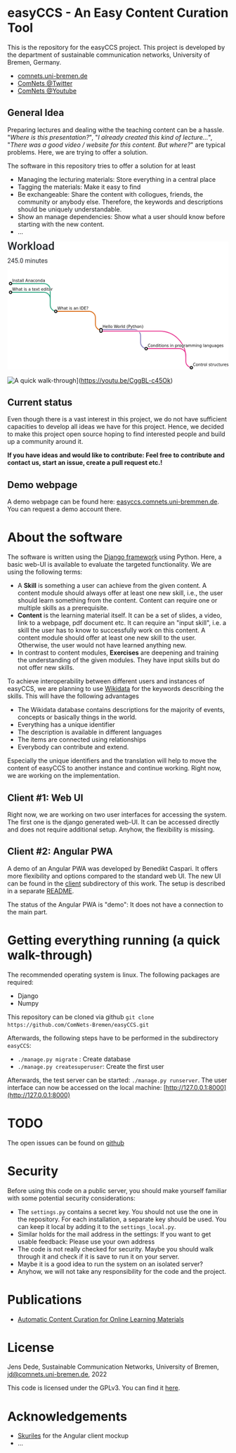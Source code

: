 easyCCS - An Easy Content Curation Tool
=======================================

This is the repository for the easyCCS project. This project is developed by
the department of sustainable communication networks, University of Bremen,
Germany.

- [comnets.uni-bremen.de](https://comnets.uni-bremen.de/)
- [ComNets @Twitter](https://twitter.com/ComNetsBremen)
- [ComNets @Youtube](https://www.youtube.com/comnetsbremen)

General Idea
------------

Preparing lectures and dealing withe the teaching content can be a hassle.
"*Where is this presentation?*", "*I already created this kind of lecture...*",
"*There was a good video / website for this content. But where?*" are typical
problems. Here, we are trying to offer a solution.

The software in this repository tries to offer a solution for at least

- Managing the lecturing materials: Store everything in a central place
- Tagging the materials: Make it easy to find
- Be exchangeable: Share the content with collogues, friends, the community or
  anybody else. Therefore, the keywords and descriptions should be uniquely
  understandable.
- Show an manage dependencies: Show what a user should know before starting
  with the new content.
- ...

![Example graph: How does the content depend on each other.](img/example-selected-graph.png)

![A quick walk-through](https://img.youtube.com/vi/CggBL-c45Ok/0.jpg)](https://youtu.be/CggBL-c45Ok)

Current status
--------------

Even though there is a vast interest in this project, we do not have sufficient
capacities to develop all ideas we have for this project. Hence, we decided to
make this project open source hoping to find interested people and build up a
community around it.

**If you have ideas and would like to contribute: Feel free to contribute and
contact us, start an issue, create a pull request etc.!**


Demo webpage
------------

A demo webpage can be found here:
[easyccs.comnets.uni-bremmen.de](https://easyccs.comnets.uni-bremen.de/content/).
You can request a demo account there.


About the software
==================

The software is written using the [Django
framework](https://www.djangoproject.com/) using Python. Here, a basic web-UI
is available to evaluate the targeted functionality. We are using the following
terms:

- A **Skill** is something a user can achieve from the given content. A content
  module should always offer at least one new skill, i.e., the user should
  learn something from the content. Content can require one or multiple skills
  as a prerequisite.
- **Content** is the learning material itself. It can be a set of slides, a
  video, link to a webpage, pdf document etc. It can require an "input skill",
  i.e. a skill the user has to know to successfully work on this content. A
  content module should offer at least one new skill to the user. Otherwise,
  the user would not have learned anything new.
- In contrast to content modules, **Exercises** are deepening and training the
  understanding of the given modules. They have input skills but do not offer
  new skills.

To achieve interoperability between different users and instances of easyCCS,
we are planning to use [Wikidata](https://www.wikidata.org/) for the keywords
describing the skills. This will have the following advantages

- The Wikidata database contains descriptions for the majority of events,
  concepts or basically things in the world.
- Everything has a unique identifier
- The description is available in different languages
- The items are connected using relationships
- Everybody can contribute and extend.

Especially the unique identifiers and the translation will help to move the
content of easyCCS to another instance and continue working. Right now, we are
working on the implementation.

Client #1: Web UI
-----------------


Right now, we are working on two user interfaces for accessing the system. The
first one is the django generated web-UI. It can be accessed directly and does
not require additional setup. Anyhow, the flexibility is missing.

Client #2: Angular PWA
----------------------

A demo of an Angular PWA was developed by Benedikt Caspari. It offers more
flexibility and options compared to the standard web UI. The new UI can be
found in the [client](client) subdirectory of this work. The setup is described
in a separate [README](client/README.md).

The status of the Angular PWA is "demo": It does not have a connection to the
main part.

Getting everything running (a quick walk-through)
=================================================

The recommended operating system is linux. The following packages are required:

- Django
- Numpy

This repository can be cloned via github `git clone https://github.com/ComNets-Bremen/easyCCS.git`

Afterwards, the following steps have to be performed in the subdirectory
`easyCCS`:

- `./manage.py migrate` : Create database
- `./manage.py createsuperuser`: Create the first user

Afterwards, the test server can be started: `./manage.py runserver`. The user
interface can now be accessed on the local machine:
[http://127.0.0.1:8000](http://127.0.0.1:8000)


TODO
====

The open issues can be found on
[github](https://github.com/ComNets-Bremen/easyCCS/issues)


Security
========

Before using this code on a public server, you should make yourself familiar
with some potential security considerations:

- The `settings.py` contains a secret key. You should not use the one in the
  repository. For each installation, a separate key should be used. You can
  keep it local by adding it to the `settings_local.py`.
- Similar holds for the mail address in the settings: If you want to get usable
  feedback: Please use your own address
- The code is not really checked for security. Maybe you should walk through it
  and check if it is save to run it on your server.
- Maybe it is a good idea to run the system on an isolated server?
- Anyhow, we will not take any responsibility for the code and the project.


Publications
============

- [Automatic Content Curation for Online Learning Materials](https://doi.org/10.1145/3408877.3439601)

License
=======

Jens Dede, Sustainable Communication Networks, University of Bremen, jd@comnets.uni-bremen.de, 2022

This code is licensed under the GPLv3. You can find it [here](LICENSE).

Acknowledgements
================

* [Skuriles](https://github.com/Skuriles) for the Angular client mockup
* ...
